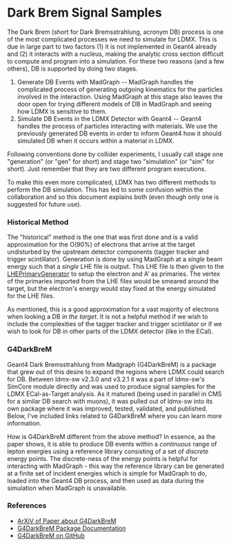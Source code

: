 # Dark Brem Signal Samples

The Dark Brem (short for Dark Bremsstrahlung, acronym DB) process is one of the most complicated processes we need to simulate for LDMX. This is due in large part to two factors (1) it is not implemented in Geant4 already and (2) it interacts with a nucleus, making the analytic cross section difficult to compute and program into a simulation. For these two reasons (and a few others), DB is supported by doing two stages.

1. Generate DB Events with MadGraph -- MadGraph handles the complicated process of generating outgoing kinematics for the particles involved in the interaction. Using MadGraph at this stage also leaves the door open for trying different models of DB in MadGraph and seeing how LDMX is sensitive to them.
2. Simulate DB Events in the LDMX Detector with Geant4 -- Geant4 handles the process of particles interacting with materials. We use the previously generated DB events in order to inform Geant4 how it should simulated DB when it occurs within a material in LDMX.

Following conventions done by collider experiments, I usually call stage one "generation" (or "gen" for short) and stage two "simulation" (or "sim" for short). Just remember that they are two different program executions.

To make this even more complicated, LDMX has two different methods to perform the DB simulation. This has led to some confusion within the collaboration and so this document explains both (even though only one is suggested for future use).

### Historical Method
The "historical" method is the one that was first done and is a valid approximation for the O(90%) of electrons that arrive at the target undisturbed by the upstream detector components (tagger tracker and trigger scintillator). Generation is done by using MadGraph at a _single_ beam energy such that a _single_ LHE file is output. This LHE file is then given to the [LHEPrimaryGenerator](Configuring-the-Simulation.md) to setup the electron and A' as primaries. The vertex of the primaries imported from the LHE files would be smeared around the target, but the electron's energy would stay fixed at the energy simulated for the LHE files.

As mentioned, this is a good approximation for a vast majority of electrons when looking a DB _in the target_. It is not a helpful method if we wish to include the complexities of the tagger tracker and trigger scintilator or if we wish to look for DB in other parts of the LDMX detector (like in the ECal).

### G4DarkBreM
Geant4 Dark Bremsstrahlung from Madgraph (G4DarkBreM) is a package that grew out of this desire to expand the regions where LDMX could search for DB. Between ldmx-sw v2.3.0 and v3.2.1 it was a part of ldmx-sw's SimCore module directly and was used to produce signal samples for the LDMX ECal-as-Target analysis. As it matured (being used in parallel in CMS for a similar DB search with muons), it was pulled out of ldmx-sw into its own package where it was improved, tested, validated, and published. Below, I've included links related to G4DarkBreM where you can learn more information.

How is G4DarkBreM different from the above method? In essence, as the paper shows, it is able to produce DB events within a _continuous_ range of lepton energies using a reference library consisting of a set of _discrete_ energy points. The discrete-ness of the energy points is helpful for interacting with MadGraph - this way the reference library can be generated at a finite set of incident energies which is simple for MadGraph to do, loaded into the Geant4 DB process, and then used as data during the simulation when MadGraph is unavailable.

### References
- [ArXiV of Paper about G4DarkBreM](https://arxiv.org/abs/2211.03873)
- [G4DarkBreM Package Documentation](https://tomeichlersmith.github.io/G4DarkBreM/)
- [G4DarkBreM on GitHub](https://github.com/tomeichlersmith/G4DarkBreM)

